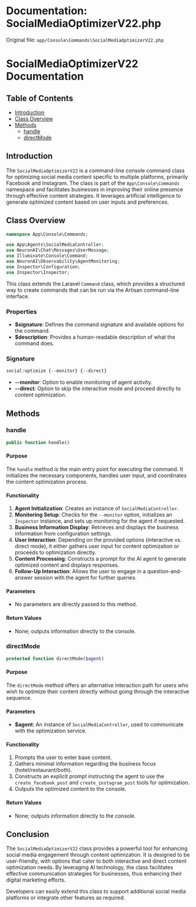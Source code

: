 # Documentation: SocialMediaOptimizerV22.php

Original file: `app/Console\Commands\SocialMediaOptimizerV22.php`

# SocialMediaOptimizerV22 Documentation

## Table of Contents
- [Introduction](#introduction)
- [Class Overview](#class-overview)
- [Methods](#methods)
    - [handle](#handle)
    - [directMode](#directmode)

## Introduction
The `SocialMediaOptimizerV22` is a command-line console command class for optimizing social media content specific to multiple platforms, primarily Facebook and Instagram. The class is part of the `App\Console\Commands` namespace and facilitates businesses in improving their online presence through effective content strategies. It leverages artificial intelligence to generate optimized content based on user inputs and preferences.

## Class Overview
```php
namespace App\Console\Commands;

use App\Agents\SocialMediaController;
use NeuronAI\Chat\Messages\UserMessage;
use Illuminate\Console\Command;
use NeuronAI\Observability\AgentMonitoring;
use Inspector\Configuration;
use Inspector\Inspector;
```
This class extends the Laravel `Command` class, which provides a structured way to create commands that can be run via the Artisan command-line interface.

### Properties
- **$signature**: Defines the command signature and available options for the command.
- **$description**: Provides a human-readable description of what the command does.

### Signature
```bash
social:optimize {--monitor} {--direct}
```
- **--monitor**: Option to enable monitoring of agent activity.
- **--direct**: Option to skip the interactive mode and proceed directly to content optimization.

## Methods

### handle
```php
public function handle()
```
#### Purpose
The `handle` method is the main entry point for executing the command. It initializes the necessary components, handles user input, and coordinates the content optimization process.

#### Functionality
1. **Agent Initialization**: Creates an instance of `SocialMediaController`.
2. **Monitoring Setup**: Checks for the `--monitor` option, initializes an `Inspector` instance, and sets up monitoring for the agent if requested.
3. **Business Information Display**: Retrieves and displays the business information from configuration settings.
4. **User Interaction**: Depending on the provided options (interactive vs. direct mode), it either gathers user input for content optimization or proceeds to optimization directly.
5. **Content Processing**: Constructs a prompt for the AI agent to generate optimized content and displays responses.
6. **Follow-Up Interaction**: Allows the user to engage in a question-and-answer session with the agent for further queries.

#### Parameters
- No parameters are directly passed to this method.

#### Return Values
- None; outputs information directly to the console.

### directMode
```php
protected function directMode($agent)
```
#### Purpose
The `directMode` method offers an alternative interaction path for users who wish to optimize their content directly without going through the interactive sequence.

#### Parameters
- **$agent**: An instance of `SocialMediaController`, used to communicate with the optimization service.

#### Functionality
1. Prompts the user to enter base content.
2. Gathers minimal information regarding the business focus (hotel/restaurant/both).
3. Constructs an explicit prompt instructing the agent to use the `create_facebook_post` and `create_instagram_post` tools for optimization.
4. Outputs the optimized content to the console.

#### Return Values
- None; outputs information directly to the console.

## Conclusion
The `SocialMediaOptimizerV22` class provides a powerful tool for enhancing social media engagement through content optimization. It is designed to be user-friendly, with options that cater to both interactive and direct content optimization needs. By leveraging AI technology, the class facilitates effective communication strategies for businesses, thus enhancing their digital marketing efforts. 

Developers can easily extend this class to support additional social media platforms or integrate other features as required.